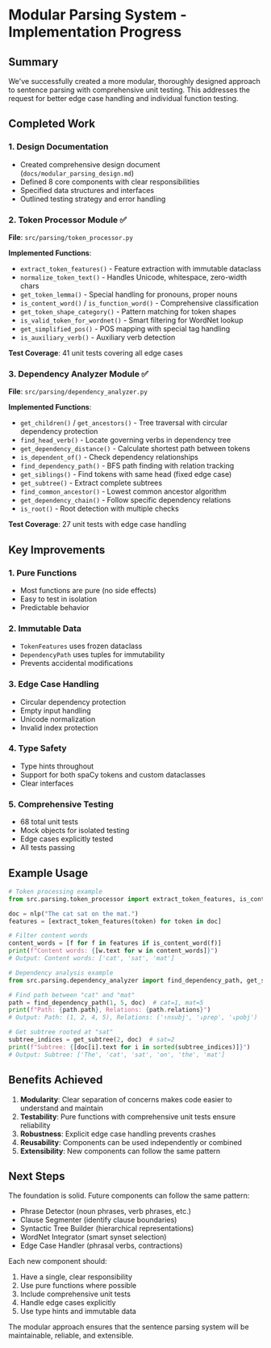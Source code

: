 # Modular Parsing System - Implementation Progress

## Summary

We've successfully created a more modular, thoroughly designed approach to sentence parsing with comprehensive unit testing. This addresses the request for better edge case handling and individual function testing.

## Completed Work

### 1. Design Documentation
- Created comprehensive design document (`docs/modular_parsing_design.md`)
- Defined 8 core components with clear responsibilities
- Specified data structures and interfaces
- Outlined testing strategy and error handling

### 2. Token Processor Module ✅
**File**: `src/parsing/token_processor.py`

**Implemented Functions**:
- `extract_token_features()` - Feature extraction with immutable dataclass
- `normalize_token_text()` - Handles Unicode, whitespace, zero-width chars
- `get_token_lemma()` - Special handling for pronouns, proper nouns
- `is_content_word()` / `is_function_word()` - Comprehensive classification
- `get_token_shape_category()` - Pattern matching for token shapes
- `is_valid_token_for_wordnet()` - Smart filtering for WordNet lookup
- `get_simplified_pos()` - POS mapping with special tag handling
- `is_auxiliary_verb()` - Auxiliary verb detection

**Test Coverage**: 41 unit tests covering all edge cases

### 3. Dependency Analyzer Module ✅
**File**: `src/parsing/dependency_analyzer.py`

**Implemented Functions**:
- `get_children()` / `get_ancestors()` - Tree traversal with circular dependency protection
- `find_head_verb()` - Locate governing verbs in dependency tree
- `get_dependency_distance()` - Calculate shortest path between tokens
- `is_dependent_of()` - Check dependency relationships
- `find_dependency_path()` - BFS path finding with relation tracking
- `get_siblings()` - Find tokens with same head (fixed edge case)
- `get_subtree()` - Extract complete subtrees
- `find_common_ancestor()` - Lowest common ancestor algorithm
- `get_dependency_chain()` - Follow specific dependency relations
- `is_root()` - Root detection with multiple checks

**Test Coverage**: 27 unit tests with edge case handling

## Key Improvements

### 1. Pure Functions
- Most functions are pure (no side effects)
- Easy to test in isolation
- Predictable behavior

### 2. Immutable Data
- `TokenFeatures` uses frozen dataclass
- `DependencyPath` uses tuples for immutability
- Prevents accidental modifications

### 3. Edge Case Handling
- Circular dependency protection
- Empty input handling
- Unicode normalization
- Invalid index protection

### 4. Type Safety
- Type hints throughout
- Support for both spaCy tokens and custom dataclasses
- Clear interfaces

### 5. Comprehensive Testing
- 68 total unit tests
- Mock objects for isolated testing
- Edge cases explicitly tested
- All tests passing

## Example Usage

```python
# Token processing example
from src.parsing.token_processor import extract_token_features, is_content_word

doc = nlp("The cat sat on the mat.")
features = [extract_token_features(token) for token in doc]

# Filter content words
content_words = [f for f in features if is_content_word(f)]
print(f"Content words: {[w.text for w in content_words]}")
# Output: Content words: ['cat', 'sat', 'mat']

# Dependency analysis example
from src.parsing.dependency_analyzer import find_dependency_path, get_subtree

# Find path between "cat" and "mat"
path = find_dependency_path(1, 5, doc)  # cat=1, mat=5
print(f"Path: {path.path}, Relations: {path.relations}")
# Output: Path: (1, 2, 4, 5), Relations: ('↑nsubj', '↓prep', '↓pobj')

# Get subtree rooted at "sat"
subtree_indices = get_subtree(2, doc)  # sat=2
print(f"Subtree: {[doc[i].text for i in sorted(subtree_indices)]}")
# Output: Subtree: ['The', 'cat', 'sat', 'on', 'the', 'mat']
```

## Benefits Achieved

1. **Modularity**: Clear separation of concerns makes code easier to understand and maintain
2. **Testability**: Pure functions with comprehensive unit tests ensure reliability
3. **Robustness**: Explicit edge case handling prevents crashes
4. **Reusability**: Components can be used independently or combined
5. **Extensibility**: New components can follow the same pattern

## Next Steps

The foundation is solid. Future components can follow the same pattern:
- Phrase Detector (noun phrases, verb phrases, etc.)
- Clause Segmenter (identify clause boundaries)
- Syntactic Tree Builder (hierarchical representations)
- WordNet Integrator (smart synset selection)
- Edge Case Handler (phrasal verbs, contractions)

Each new component should:
1. Have a single, clear responsibility
2. Use pure functions where possible
3. Include comprehensive unit tests
4. Handle edge cases explicitly
5. Use type hints and immutable data

The modular approach ensures that the sentence parsing system will be maintainable, reliable, and extensible. 